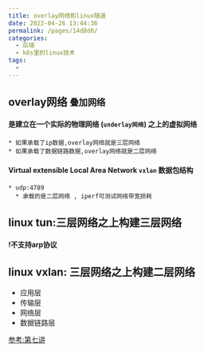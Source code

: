 ```yaml
---
title: overlay网络和linux隧道
date: 2022-04-26 13:44:36
permalink: /pages/14d8d6/
categories:
  - 后端
  - k8s里的linux技术
tags:
  - 
---
```



## overlay网络 `叠加网络` 
  #### 是建立在一个实际的物理网络 (`underlay网络`) 之上的虚拟网络
    * 如果承载了ip数据,overlay网络就是三层网络
    * 如果承载了数据链路数据,overlay网络就是二层网络
  #### Virtual extensible Local Area Network `vxlan` 数据包结构
    * udp:4789 
      * 承载的是二层网络 , iperf可测试网络带宽损耗


## linux tun:三层网络之上构建三层网络
  #### !不支持arp协议

## linux vxlan: 三层网络之上构建二层网络
  * 应用层
  * 传输层
  * 网络层
  * 数据链路层




[参考:第七讲](https://www.bilibili.com/video/BV1qF411e77r?p=1&share_medium=android&share_plat=android&share_session_id=79a8d06d-a14c-44d4-ac57-b898bcb49578&share_source=WEIXIN&share_tag=s_i&timestamp=1650938826&unique_k=wu5hepn)



